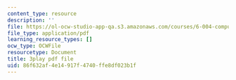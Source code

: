 ```yaml
---
content_type: resource
description: ''
file: https://ol-ocw-studio-app-qa.s3.amazonaws.com/courses/6-004-computation-structures-spring-2017/86f632af4e14917f4740ffe8df023b1f_WXlcxHX0R_Y.pdf
file_type: application/pdf
learning_resource_types: []
ocw_type: OCWFile
resourcetype: Document
title: 3play pdf file
uid: 86f632af-4e14-917f-4740-ffe8df023b1f
---
```

